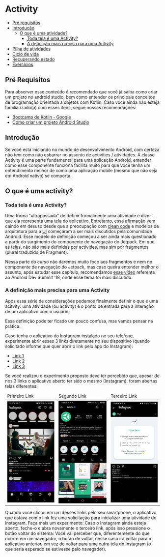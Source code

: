 # Activity
- [Pré requisitos]()
- [Introdução]()
   - [O que é uma atividade?]()
       - [Toda tela é uma Activity?]()
       - [A definição mais precisa para uma Activity]()
- [Pilha de atividades]()
- [Ciclo de vida]()
- [Recuperando estado]()
- [Exercícios]()

## Pré Requisitos
Para absorver esse conteúdo é recomendado que você já saiba como criar um projeto no android studio, bem como entender os principais conceitos de programação orientada a objetos com Kotlin.
Caso você ainda não esteja familiarizado(a) com esses itens, segue nossas recomendações:
- [Bootcamp de Kotlin - Google](https://developer.android.com/courses/kotlin-bootcamp/overview?hl=pt-br)
- [Como criar um projeto Android Studio](https://developer.android.com/training/basics/firstapp/creating-project?hl=pt-br)

## Introdução
Se você está iniciando no mundo de desenvolvimento Android, com certeza não tem como não esbarrar no assunto de activities / atividades.
A classe Activity é uma parte fundamental para uma aplicação Android, entender como esse componente funciona facilita muito para que você tenha um entendimento melhor de como uma aplicação mobile (mesmo que não seja em Android nativo) se comporta.

## O que é uma activity?
### Toda tela é uma Activity?
Uma forma "ultrapassada" de definir formalmente uma atividade é dizer que ela representa uma tela do aplicativo.
Entretanto, essa afirmação vem caindo em desuso desde que a preocupação com [clean code](https://youtu.be/ln6t3uyTveQ) e modelos de arquitetura para a [UI](https://developer.android.com/guide/topics/ui?hl=pt-br)
começaram a ser mais discutidos pela comunidade Android. Esse modelo de definição começou a ser ainda mais questionado a partir do surgimento do componente de navegação do Jetpack.
Em que as telas, não são mais definidas por activities, mas sim por fragmentos (plural traduzido de Fragment).

Nessa parte do curso não daremos muito foco aos fragmentos e nem no componente de navegação do Jetpack, mas caso queira entender melhor o
assunto, após estudar esse capítulo, recomendamos [esse vídeo](https://youtu.be/2k8x8V77CrU) referente ao Android Dev Summit '18, onde esse tema foi mais discutido.

### A definição mais precisa para uma Activity
Após essa série de considerações podemos finalmente definir o que é uma acitvity: uma atividade (ou activity) é o ponto de entrada para a interação de um aplicativo com o usuário.

Essa definição pode ter ficado um pouco confusa, mas vamos pensar na prática:

Caso tenha o aplicativo do Instagram instalado no seu telefone, experimente abrir esses 3 links diretamente no seu dispositivo (quando solicitado informe que quer abrir o link pelo app do Instagram):
- [Link 1](https://www.instagram.com/)
- [Link 2](https://www.instagram.com/betrybe/)
- [Link 3](https://www.instagram.com/p/CWMDqoyjf35/)

Se você realizou o experimento proposto deve ter percebido que, apesar de nos 3 links o aplicativo aberto ter sido o mesmo (Instagram),
foram abertas telas diferentes:

<table>
    <thead>
        <tr>
            <td>Primeiro Link</td>
            <td>Segundo Link</td>
            <td>Terceiro Link</td>
        </tr>
    </thead>
    <tbody>
        <tr>
            <td><img width="280" src="assets/home_instagram.jpg" alt="Primeiro link"></td>
            <td><img width="280" src="assets/trybe_profile.jpg" alt="Segundo link"></td>
            <td><img width="280" src="assets/trybe_post.jpg" alt="Terceiro link"></td>
        </tr>
    </tbody>
</table>

Quando você clicou em um desses links pelo seu smartphone, o aplicativo que estava com o link fez uma solicitação para inicializar uma atividade do Instagram.
Faça mais um experimento:
Caso o Instagram ainda esteja aberto, feche-o e abra novamente o terceiro link, após isso pressione o botão voltar do sistema:
Você vai perceber que, diferentemente do que ocorre em um navegador, o botão de voltar, nesse caso irá voltar para o aplicativo anterior, em vez de voltar para uma outra tela do Instagram (o que seria esperado se estivesse pelo navegador).
